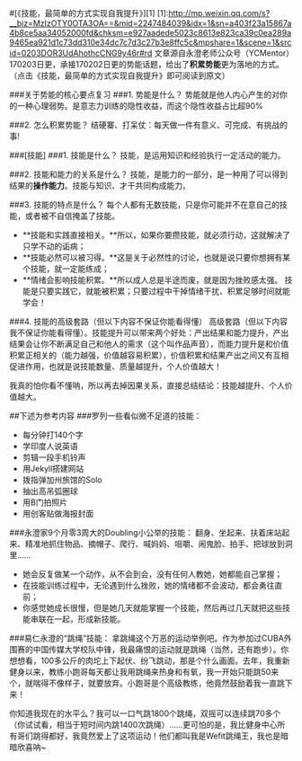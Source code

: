 #[《技能，最简单的方式实现自我提升》][1]
[1]:http://mp.weixin.qq.com/s?__biz=MzIzOTY0OTA3OA==&mid=2247484039&idx=1&sn=a403f23a15867a4b8ce5aa34052000fd&chksm=e927aadede5023c8613e823ca39c0ea289a9465ea921d1c73dd310e34dc7c7d3c27b3e8ffc5c&mpshare=1&scene=1&srcid=0203DOR3UdAhothcCNG9y46r#rd
文章源自永澄老师公众号（YCMentor）170203日更，承接170202日更的势能话题，给出了**积累势能**更为落地的方式。（点击《技能，最简单的方式实现自我提升》即可阅读到原文）

###关于势能的核心要点复习
###1. 势能是什么？
势能就是他人内心产生的对你的一种心理弱势。是意志力训练的隐性收益，而这个隐性收益占比超90%

###2. 怎么积累势能？
结硬寨、打呆仗：每天做一件有意义、可完成、有挑战的事!

###[技能]
###1. 技能是什么？
技能，是运用知识和经验执行一定活动的能力。

###2. 技能和能力的关系是什么？
技能，是能力的一部分，是一种用了可以得到结果的**操作能力**。技能与知识、才干共同构成能力。

###3. 技能的特点是什么？
每个人都有无数技能，只是你可能并不在意自己的技能，或者被不自信掩盖了技能。
 - **技能和实践直接相关。**所以，如果你要攒技能，就必须行动，这就解决了只学不动的诟病；
 - **技能必然可以被习得。**这是关于必然性的讨论，也就是说只要你想拥有某个技能，就一定能练成；
 - **情绪会影响技能积累。**所以成人总是半途而废，就是因为挫败感太强。
技能是只要实践它，就能被积累；只要过程中干掉情绪干扰、积累足够时间就能学会！

###4. 技能的高级套路（但以下内容不保证你能看得懂）
高级套路（但以下内容我不保证你能看得懂）。技能提升可以带来两个好处：产出结果和能力提升，产出结果会让你不断满足自己和他人的需求（这个叫作品声音），而能力提升是和价值积累正相关的（能力越强，价值越容易积累），价值积累和结果产出之间又有互相促进作用，也就是说技能数量、质量越提升，个人价值越大！

我真的怕你看不懂呐，所以再去掉因果关系，直接总结结论：技能越提升、个人价值越大。


##下述为参考内容
###罗列一些看似微不足道的技能：
 - 每分钟打140个字
 - 学印度人说英语
 - 剪辑一段手机铃声
 -  用Jekyll搭建网站
 - 拨指弹加州旅馆的Solo
 - 抽出高吊弧圈球
 - 用B门拍照片
 - 用创客贴做海报封面


###永澄家9个月零3周大的Doubling小公举的技能：
翻身、坐起来、扶着床站起来、精准地抓住物品、摘帽子、爬行、喊妈妈、咀嚼、闹鬼脸、拍手、把球放到洞里……
 - 她会反复做某一个动作，从不会到会，没有任何人教她，她都能自己掌握；
 - 在技能训练过程中，无论遇到什么挫败，她的情绪都不会波动，都会勇往直前；
 - 你感觉她成长很慢，但是她几天就能掌握一个技能，然后再过几天就把这些技能串联在一起，形成新技能。

###易仁永澄的“跳绳”技能：
拿跳绳这个万恶的运动举例吧。作为参加过CUBA外围赛的中国传媒大学校队中锋，我最痛恨的运动就是跳绳（当然，还有跑步）。你想想看，100多公斤的肉坨上下起伏、纷飞跳动，那是个什么画面。去年，我重新健身以来，教练小跑哥每天都让我用跳绳来热身和有氧，我一开始只能跳50来个，就喘得不像样子，就要放弃。小跑哥是个高级教练，他竟然鼓励着我一直跳下来！

你知道我现在的水平么？我可以一口气跳1800个跳绳，双摇可以连续跳70多个（你试试看，相当于短时间内跳1400次跳绳）……更可怕的是，我比健身中心所有哥们跳得都好，我竟然爱上了这项运动！他们都叫我是Wefit跳绳王，我也是暗暗欣喜呐~
